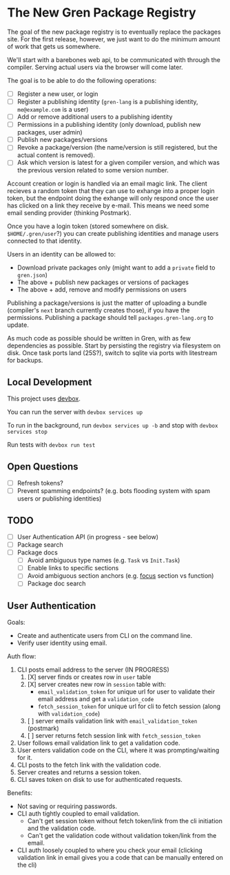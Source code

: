 # The New Gren Package Registry

The goal of the new package registry is to eventually replace the packages site.
For the first release, however, we just want to do the minimum amount of work that gets us somewhere.

We'll start with a barebones web api, to be communicated with through the compiler.
Serving actual users via the browser will come later.

The goal is to be able to do the following operations:

* [ ] Register a new user, or login
* [ ] Register a publishing identity (`gren-lang` is a publishing identity, `me@example.com` is a user)
* [ ] Add or remove additional users to a publishing identity
* [ ] Permissions in a publishing identity (only download, publish new packages, user admin)
* [ ] Publish new packages/versions
* [ ] Revoke a package/version (the name/version is still registered, but the actual content is removed).
* [ ] Ask which version is latest for a given compiler version, and which was the previous version related to some version number.

Account creation or login is handled via an email magic link.
The client recieves a random token that they can use to exhange into a proper login token, but the endpoint doing the exhange will only respond once the user has clicked on a link they receive by e-mail.
This means we need some email sending provider (thinking Postmark).

Once you have a login token (stored somewhere on disk. `$HOME/.gren/user`?) you can create publishing identities and manage users connected to that identity.

Users in an identity can be allowed to:
* Download private packages only (might want to add a `private` field to `gren.json`)
* The above + publish new packages or versions of packages
* The above + add, remove and modify permissions on users

Publishing a package/versions is just the matter of uploading a bundle (compiler's `next` branch currently creates those), if you have the permissions.
Publishing a package should tell `packages.gren-lang.org` to update.

As much code as possible should be written in Gren, with as few dependencies as possible.
Start by persisting the registry via filesystem on disk.
Once task ports land (25S?), switch to sqlite via ports with litestream for backups.

## Local Development

This project uses [devbox](https://www.jetify.com/devbox).

You can run the server with `devbox services up`

To run in the background, run `devbox services up -b` and stop with `devbox services stop`

Run tests with `devbox run test`

## Open Questions

* [ ] Refresh tokens?
* [ ] Prevent spamming endpoints? (e.g. bots flooding system with spam users or publishing identities)

## TODO

* [ ] User Authentication API (in progress - see below)
* [ ] Package search
* [ ] Package docs
    * [ ] Avoid ambiguous type names (e.g. `Task` vs `Init.Task`)
    * [ ] Enable links to specific sections
    * [ ] Avoid ambiguous section anchors (e.g. [focus](https://package.elm-lang.org/packages/elm/browser/latest/Browser-Dom#focus) section vs function)
    * [ ] Package doc search

## User Authentication

Goals:

- Create and authenticate users from CLI on the command line.
- Verify user identity using email.

Auth flow:

1. CLI posts email address to the server (IN PROGRESS)
    1. [X] server finds or creates row in `user` table
    2. [X] server creates new row in `session` table with:
        - `email_validation_token` for unique url for user to validate their email address and get a `validation_code`
        - `fetch_session_token` for unique url for cli to fetch session (along with `validation_code`)
    4. [ ] server emails validation link with `email_validation_token` (postmark)
    5. [ ] server returns fetch session link with `fetch_session_token`
2. User follows email validation link to get a validation code.
3. User enters validation code on the CLI, where it was prompting/waiting for it.
4. CLI posts to the fetch link with the validation code.
5. Server creates and returns a session token.
6. CLI saves token on disk to use for authenticated requests.

Benefits:

- Not saving or requiring passwords.
- CLI auth tightly coupled to email validation.
    - Can't get session token without fetch token/link from the cli initiation and the validation code.
    - Can't get the validation code without validation token/link from the email.
- CLI auth loosely coupled to where you check your email (clicking validation link in email gives you a code that can be manually entered on the cli)
